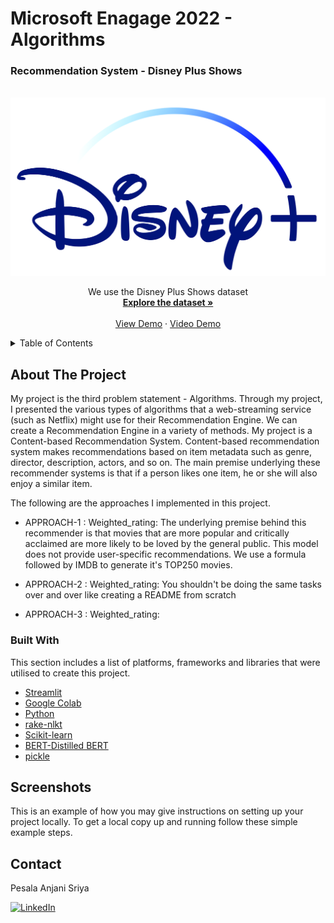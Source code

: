 # Microsoft Enagage 2022 - Algorithms

<h3> Recommendation System - Disney Plus Shows </h3>


<!-- PROJECT LOGO -->
<br />
<div align="center">
  <a href="https://github.com/othneildrew/Best-README-Template">
    <img src="Disney.png" alt="Logo">
  </a>
 </div>
 <div align="center">
<p align="center">
We use the Disney Plus Shows dataset 
    <br />
    <a href=https://github.com/AnjaniSriya/RecommendationSystem/blob/master/disney_plus_shows.csv><strong>Explore the dataset »</strong></a>
    <br />
    <br />
    <a href="https://share.streamlit.io/anjanisriya/recomendationsystem/index.py">View Demo</a>
    ·
    <a href="#">Video Demo</a>
  </p>
</div>



<!-- TABLE OF CONTENTS -->
<details>
  <summary>Table of Contents</summary>
  <ol>
    <li>
      <a href="#about-the-project">About The Project</a>
      <ul>
        <li><a href="#built-with">Built With</a></li>
      </ul>
    </li>
    <li>
      <a href="#getting-started">Screenshots</a>
    </li>    
    <li><a href="#contact">Contact</a></li>
  </ol>
</details>



<!-- ABOUT THE PROJECT -->
## About The Project

My project is the third problem statement - Algorithms. Through my project, I presented the various types of algorithms that a web-streaming service (such as Netflix) might use for their Recommendation Engine. We can create a Recommendation Engine in a variety of methods. My project is a Content-based Recommendation System.
Content-based recommendation system makes recommendations based on item metadata such as genre, director, description, actors, and so on. The main premise underlying these recommender systems is that if a person likes one item, he or she will also enjoy a similar item.
 
The following are the approaches I implemented in this project.
* APPROACH-1 : Weighted_rating:
  The underlying premise behind this recommender is that movies that are more popular and critically acclaimed are more likely to be loved by the general public. This model does not provide user-specific recommendations. We use a formula followed by IMDB to generate it's TOP250 movies.
  
* APPROACH-2 : Weighted_rating:
You shouldn't be doing the same tasks over and over like creating a README from scratch
* APPROACH-3 : Weighted_rating:




### Built With

This section includes a list of platforms, frameworks and libraries that were utilised to create this project.

* [Streamlit](https://docs.streamlit.io/)
* [Google Colab](https://research.google.com/colaboratory/)
* [Python](https://www.python.org/)
* [rake-nlkt](https://pypi.org/project/rake-nltk/)
* [Scikit-learn](https://scikit-learn.org/stable/)
* [BERT-Distilled BERT](https://huggingface.co/docs/transformers/model_doc/distilbert)
* [pickle](https://docs.python.org/3/library/pickle.html)


<!-- SCREENSHOTS -->
## Screenshots

This is an example of how you may give instructions on setting up your project locally.
To get a local copy up and running follow these simple example steps.


<!-- CONTACT -->
## Contact

Pesala Anjani Sriya 

[![LinkedIn][linkedin-shield]](https://www.linkedin.com/in/anjani-sriya-p/)

[license-url]: https://github.com/othneildrew/Best-README-Template/blob/master/LICENSE.txt
[linkedin-shield]: https://img.shields.io/badge/-LinkedIn-black.svg?style=for-the-badge&logo=linkedin&colorB=555


